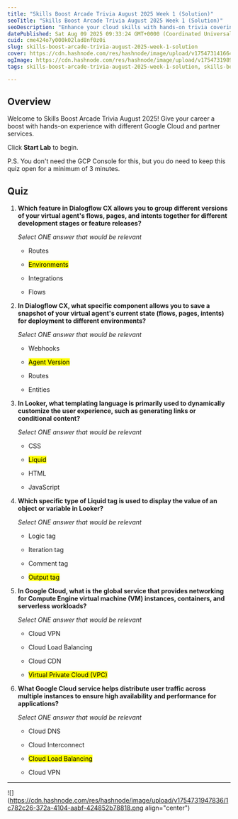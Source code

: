 ```yaml
---
title: "Skills Boost Arcade Trivia August 2025 Week 1 (Solution)"
seoTitle: "Skills Boost Arcade Trivia August 2025 Week 1 (Solution)"
seoDescription: "Enhance your cloud skills with hands-on trivia covering Dialogflow, Looker, and Google Cloud services in this Skills Boost Arcade session"
datePublished: Sat Aug 09 2025 09:33:24 GMT+0000 (Coordinated Universal Time)
cuid: cme424o7y000k02lad8nf0z0i
slug: skills-boost-arcade-trivia-august-2025-week-1-solution
cover: https://cdn.hashnode.com/res/hashnode/image/upload/v1754731416649/d427d731-5d46-4b31-9148-e472abe1b53d.png
ogImage: https://cdn.hashnode.com/res/hashnode/image/upload/v1754731989338/f6074bab-780b-4500-90e8-96bcd3f86f8b.png
tags: skills-boost-arcade-trivia-august-2025-week-1-solution, skills-boost-arcade-trivia-august-2025-week-1, skills-boost-arcade-trivia-august-2025

---
```


## Overview

Welcome to Skills Boost Arcade Trivia August 2025! Give your career a boost with hands-on experience with different Google Cloud and partner services.

Click **Start Lab** to begin.

P.S. You don't need the GCP Console for this, but you do need to keep this quiz open for a minimum of 3 minutes.

## Quiz

1. **Which feature in Dialogflow CX allows you to group different versions of your virtual agent's flows, pages, and intents together for different development stages or feature releases?**
    
    *Select ONE answer that would be relevant*
    
    * Routes
        
    * <mark>Environments</mark>
        
    * Integrations
        
    * Flows
        
2. **In Dialogflow CX, what specific component allows you to save a snapshot of your virtual agent's current state (flows, pages, intents) for deployment to different environments?**
    
    *Select ONE answer that would be relevant*
    
    * Webhooks
        
    * <mark>Agent Version</mark>
        
    * Routes
        
    * Entities
        
3. **In Looker, what templating language is primarily used to dynamically customize the user experience, such as generating links or conditional content?**
    
    *Select ONE answer that would be relevant*
    
    * CSS
        
    * <mark>Liquid</mark>
        
    * HTML
        
    * JavaScript
        
4. **Which specific type of Liquid tag is used to display the value of an object or variable in Looker?**
    
    *Select ONE answer that would be relevant*
    
    * Logic tag
        
    * Iteration tag
        
    * Comment tag
        
    * <mark>Output tag</mark>
        
5. **In Google Cloud, what is the global service that provides networking for Compute Engine virtual machine (VM) instances, containers, and serverless workloads?**
    
    *Select ONE answer that would be relevant*
    
    * Cloud VPN
        
    * Cloud Load Balancing
        
    * Cloud CDN
        
    * <mark>Virtual Private Cloud (VPC)</mark>
        
6. **What Google Cloud service helps distribute user traffic across multiple instances to ensure high availability and performance for applications?**
    
    *Select ONE answer that would be relevant*
    
    * Cloud DNS
        
    * Cloud Interconnect
        
    * <mark>Cloud Load Balancing</mark>
        
    * Cloud VPN
        

---

![](https://cdn.hashnode.com/res/hashnode/image/upload/v1754731947836/1c782c26-372a-4104-aabf-424852b78818.png align="center")